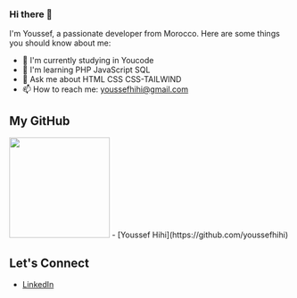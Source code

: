 ### Hi there 👋
I'm Youssef, a passionate developer from  Morocco. Here are some things you should know about me:

- 🚀 I'm currently studying in Youcode
- 🌱 I'm learning PHP JavaScript SQL 
- 💬 Ask me about HTML CSS CSS-TAILWIND
- 📫 How to reach me: youssefhihi@gmail.com

## My GitHub
<img height="180em" src="https://github-readme-stats.vercel.app/api?youssefhihi=Gapur&show_icons=true&hide_border=true&&count_private=true&include_all_commits=true" />
- [Youssef Hihi](https://github.com/youssefhihi)


## Let's Connect

- [LinkedIn](https://www.linkedin.com/in/youssef-hihi-566b5b2a4)
